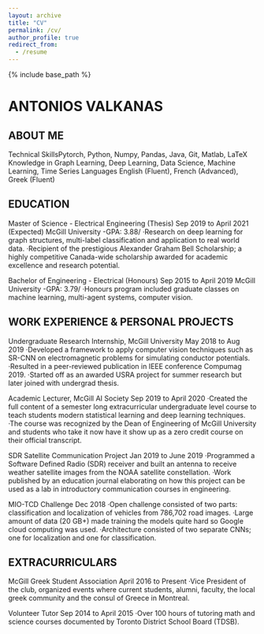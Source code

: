 ```yaml
---
layout: archive
title: "CV"
permalink: /cv/
author_profile: true
redirect_from:
  - /resume
---
```


{% include base_path %}

# ANTONIOS VALKANAS

## ABOUT ME


Technical SkillsPytorch, Python, Numpy, Pandas, Java, Git, Matlab, LaTeX
Knowledge in Graph Learning, Deep Learning, Data Science, Machine Learning, Time Series
Languages English (Fluent), French (Advanced), Greek (Fluent)

## EDUCATION


Master of Science - Electrical Engineering (Thesis) Sep 2019 to April 2021 (Expected)
McGill University -GPA: 3.88/
·Research on deep learning for graph structures, multi-label classification and application to real world data.
·Recipient of the prestigious Alexander Graham Bell Scholarship; a highly competitive Canada-wide scholarship
awarded for academic excellence and research potential.

Bachelor of Engineering - Electrical (Honours) Sep 2015 to April 2019
McGill University -GPA: 3.79/
·Honours program included graduate classes on machine learning, multi-agent systems, computer vision.

## WORK EXPERIENCE & PERSONAL PROJECTS

Undergraduate Research Internship, McGill University May 2018 to Aug 2019
·Developed a framework to apply computer vision techniques such as SR-CNN on electromagnetic problems for
simulating conductor potentials.
·Resulted in a peer-reviewed publication in IEEE conference Compumag 2019.
·Started off as an awarded USRA project for summer research but later joined with undergrad thesis.

Academic Lecturer, McGill AI Society Sep 2019 to April 2020
·Created the full content of a semester long extracurricular undergraduate level course to teach students modern
statistical learning and deep learning techniques.
·The course was recognized by the Dean of Engineering of McGill University and students who take it now have
it show up as a zero credit course on their official transcript.

SDR Satellite Communication Project Jan 2019 to June 2019
·Programmed a Software Defined Radio (SDR) receiver and built an antenna to receive weather satellite images
from the NOAA satellite constellation.
·Work published by an education journal elaborating on how this project can be used as a lab in introductory
communication courses in engineering.

MIO-TCD Challenge Dec 2018
·Open challenge consisted of two parts: classification and localization of vehicles from 786,702 road images.
·Large amount of data (20 GB+) made training the models quite hard so Google cloud computing was used.
·Architecture consisted of two separate CNNs; one for localization and one for classification.

## EXTRACURRICULARS


McGill Greek Student Association April 2016 to Present
·Vice President of the club, organized events where current students, alumni, faculty, the local greek community
and the consul of Greece in Montreal.

Volunteer Tutor Sep 2014 to April 2015
·Over 100 hours of tutoring math and science courses documented by Toronto District School Board (TDSB).


